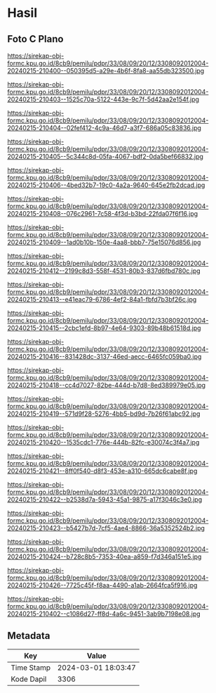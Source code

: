 # Hasil

## Foto C Plano

https://sirekap-obj-formc.kpu.go.id/8cb9/pemilu/pdpr/33/08/09/20/12/3308092012004-20240215-210400--050395d5-a29e-4b6f-8fa8-aa55db323500.jpg

https://sirekap-obj-formc.kpu.go.id/8cb9/pemilu/pdpr/33/08/09/20/12/3308092012004-20240215-210403--1525c70a-5122-443e-9c7f-5d42aa2e154f.jpg

https://sirekap-obj-formc.kpu.go.id/8cb9/pemilu/pdpr/33/08/09/20/12/3308092012004-20240215-210404--02fef412-4c9a-46d7-a3f7-686a05c83836.jpg

https://sirekap-obj-formc.kpu.go.id/8cb9/pemilu/pdpr/33/08/09/20/12/3308092012004-20240215-210405--5c344c8d-05fa-4067-bdf2-0da5bef66832.jpg

https://sirekap-obj-formc.kpu.go.id/8cb9/pemilu/pdpr/33/08/09/20/12/3308092012004-20240215-210406--4bed32b7-19c0-4a2a-9640-645e2fb2dcad.jpg

https://sirekap-obj-formc.kpu.go.id/8cb9/pemilu/pdpr/33/08/09/20/12/3308092012004-20240215-210408--076c2961-7c58-4f3d-b3bd-22fda07f6f16.jpg

https://sirekap-obj-formc.kpu.go.id/8cb9/pemilu/pdpr/33/08/09/20/12/3308092012004-20240215-210409--1ad0b10b-150e-4aa8-bbb7-75e15076d856.jpg

https://sirekap-obj-formc.kpu.go.id/8cb9/pemilu/pdpr/33/08/09/20/12/3308092012004-20240215-210412--2199c8d3-558f-4531-80b3-837d6fbd780c.jpg

https://sirekap-obj-formc.kpu.go.id/8cb9/pemilu/pdpr/33/08/09/20/12/3308092012004-20240215-210413--e41eac79-6786-4ef2-84a1-fbfd7b3bf26c.jpg

https://sirekap-obj-formc.kpu.go.id/8cb9/pemilu/pdpr/33/08/09/20/12/3308092012004-20240215-210415--2cbc1efd-8b97-4e64-9303-89b48b61518d.jpg

https://sirekap-obj-formc.kpu.go.id/8cb9/pemilu/pdpr/33/08/09/20/12/3308092012004-20240215-210416--831428dc-3137-46ed-aecc-6465fc059ba0.jpg

https://sirekap-obj-formc.kpu.go.id/8cb9/pemilu/pdpr/33/08/09/20/12/3308092012004-20240215-210418--cc4d7027-82be-444d-b7d8-8ed389979e05.jpg

https://sirekap-obj-formc.kpu.go.id/8cb9/pemilu/pdpr/33/08/09/20/12/3308092012004-20240215-210419--571d9f28-5276-4bb5-bd9d-7b26f61abc92.jpg

https://sirekap-obj-formc.kpu.go.id/8cb9/pemilu/pdpr/33/08/09/20/12/3308092012004-20240215-210420--1535cdc1-776e-444b-82fc-e30074c3f4a7.jpg

https://sirekap-obj-formc.kpu.go.id/8cb9/pemilu/pdpr/33/08/09/20/12/3308092012004-20240215-210421--8ff0f540-d8f3-453e-a310-665dc6cabe8f.jpg

https://sirekap-obj-formc.kpu.go.id/8cb9/pemilu/pdpr/33/08/09/20/12/3308092012004-20240215-210422--b2538d7a-5943-45a1-9875-a17f3046c3e0.jpg

https://sirekap-obj-formc.kpu.go.id/8cb9/pemilu/pdpr/33/08/09/20/12/3308092012004-20240215-210423--b5427b7d-7cf5-4ae4-8866-36a5352524b2.jpg

https://sirekap-obj-formc.kpu.go.id/8cb9/pemilu/pdpr/33/08/09/20/12/3308092012004-20240215-210424--b728c8b5-7353-40ea-a859-f7d346a151e5.jpg

https://sirekap-obj-formc.kpu.go.id/8cb9/pemilu/pdpr/33/08/09/20/12/3308092012004-20240215-210426--7725c45f-f8aa-4490-a1ab-2664fca5f916.jpg

https://sirekap-obj-formc.kpu.go.id/8cb9/pemilu/pdpr/33/08/09/20/12/3308092012004-20240215-210402--c1086d27-ff8d-4a6c-9451-3ab9b7198e08.jpg


## Metadata

| Key        | Value               |
| ---------- | ------------------- |
| Time Stamp | 2024-03-01 18:03:47 |
| Kode Dapil | 3306                |



